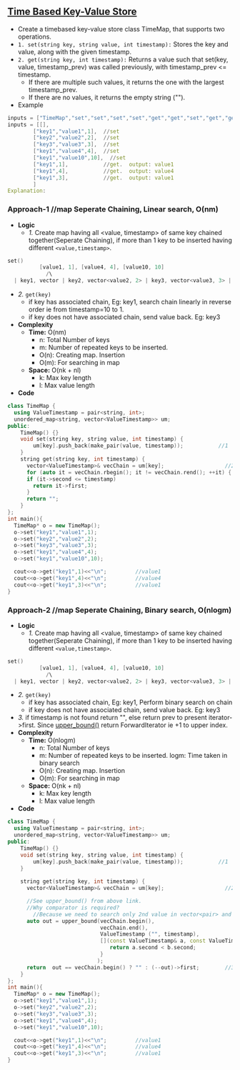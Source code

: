 ## [Time Based Key-Value Store](https://leetcode.com/problems/time-based-key-value-store/)
- Create a timebased key-value store class TimeMap, that supports two operations.
- `1. set(string key, string value, int timestamp):` Stores the key and value, along with the given timestamp.
- `2. get(string key, int timestamp):` Returns a value such that set(key, value, timestamp_prev) was called previously, with timestamp_prev <= timestamp.
  - If there are multiple such values, it returns the one with the largest timestamp_prev.
  - If there are no values, it returns the empty string ("").
- Example
```c
inputs = ["TimeMap","set","set","set","set","get","get","set","get","get"]
inputs = [[],
        ["key1","value1",1],  //set
        ["key2","value2",2],  //set
        ["key3","value3",3],  //set
        ["key1","value4",4],  //set
        ["key1","value10",10],  //set
        ["key1",1],           //get.  output: value1
        ["key1",4],           //get.  output: value4
        ["key1",3],           //get.  output: value1
        ]
Explanation:
```

### Approach-1  //map Seperate Chaining, Linear search, O(nm)
- **Logic**
  - *1.* Create map having all <value, timestamp> of same key chained together(Seperate Chaining), if more than 1 key to be inserted having different `<value,timestamp>`.
```c
set()
          [value1, 1], [value4, 4], [value10, 10]
            /\
  | key1, vector | key2, vector<value2, 2> | key3, vector<value3, 3> |
```
  - *2.* `get(key)`
    - if key has associated chain, Eg: key1, search chain linearly in reverse order ie from timestamp=10 to 1.
    - if key does not have associated chain, send value back. Eg: key3
- **Complexity**
  - **Time:** O(nm)
    - n: Total Number of keys
    - m: Number of repeated keys to be inserted.
    - O(n): Creating map. Insertion
    - O(m): For searching in map
  - **Space:** O(nk + nl)
    - k: Max key length
    - l: Max value length
- **Code**
```c++
class TimeMap {
  using ValueTimestamp = pair<string, int>;
  unordered_map<string, vector<ValueTimestamp>> um;
public:
    TimeMap() {}
    void set(string key, string value, int timestamp) {
        um[key].push_back(make_pair(value, timestamp));           //1
    }
    string get(string key, int timestamp) {
      vector<ValueTimestamp>& vecChain = um[key];                   //2
      for (auto it = vecChain.rbegin(); it != vecChain.rend(); ++it) {
      if (it->second <= timestamp)
        return it->first;
      }
      return "";
    }
};
int main(){
  TimeMap* o = new TimeMap();
  o->set("key1","value1",1);
  o->set("key2","value2",2);
  o->set("key3","value3",3);
  o->set("key1","value4",4);
  o->set("key1","value10",10);

  cout<<o->get("key1",1)<<"\n";         //value1
  cout<<o->get("key1",4)<<"\n";         //value4
  cout<<o->get("key1",3)<<"\n";         //value1
}  
```

### Approach-2  //map Seperate Chaining, Binary search, O(nlogm)
- **Logic**
  - *1.* Create map having all <value, timestamp> of same key chained together(Seperate Chaining), if more than 1 key to be inserted having different `<value,timestamp>`.
```c
set()
          [value1, 1], [value4, 4], [value10, 10]
            /\
  | key1, vector | key2, vector<value2, 2> | key3, vector<value3, 3> |
```
  - *2.* `get(key)`
    - if key has associated chain, Eg: key1, Perform binary search on chain
    - if key does not have associated chain, send value back. Eg: key3
  - *3.* if timestamp is not found return "", else return prev to present iterator->first. Since [upper_bound()](/DS_Questions/Searches/BinarySearch/C++_STL) return ForwardIterator ie +1 to upper index.
- **Complexity**
  - **Time:** O(nlogm)
    - n: Total Number of keys
    - m: Number of repeated keys to be inserted. logm: Time taken in binary search
    - O(n): Creating map. Insertion
    - O(m): For searching in map
  - **Space:** O(nk + nl)
    - k: Max key length
    - l: Max value length
- **Code**
```c++
class TimeMap {
  using ValueTimestamp = pair<string, int>;
  unordered_map<string, vector<ValueTimestamp>> um;
public:
    TimeMap() {}
    void set(string key, string value, int timestamp) {
        um[key].push_back(make_pair(value, timestamp));           //1
    }
    
    string get(string key, int timestamp) {
      vector<ValueTimestamp>& vecChain = um[key];                   //2

      //See upper_bound() from above link.
      //Why comparator is required?
        //Because we need to search only 2nd value in vector<pair> and ignore 1st value.
      auto out = upper_bound(vecChain.begin(),
                             vecChain.end(),
                             ValueTimestamp ("", timestamp),
                             [](const ValueTimestamp& a, const ValueTimestamp& b){ //lambda
                                return a.second < b.second;
                             }
                            );
      return  out == vecChain.begin() ? "" : (--out)->first;        //3
    }
};
int main(){
  TimeMap* o = new TimeMap();
  o->set("key1","value1",1);
  o->set("key2","value2",2);
  o->set("key3","value3",3);
  o->set("key1","value4",4);
  o->set("key1","value10",10);

  cout<<o->get("key1",1)<<"\n";         //value1
  cout<<o->get("key1",4)<<"\n";         //value4
  cout<<o->get("key1",3)<<"\n";         //value1
}  
```
